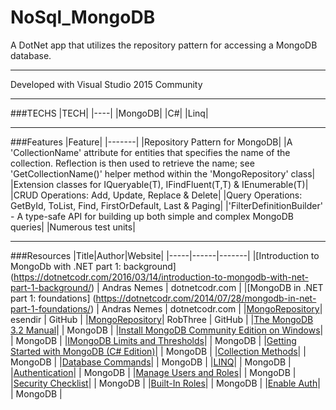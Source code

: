 # NoSql_MongoDB

A DotNet app that utilizes the repository pattern for accessing a MongoDB database.

---

Developed with Visual Studio 2015 Community

---

###TECHS
|TECH|
|----|
|MongoDB|
|C#|
|Linq|

---

###Features
|Feature|
|-------|
|Repository Pattern for MongoDB|
|A 'CollectionName' attribute for entities that specifies the name of the collection. Reflection is then used to retrieve the name; see 'GetCollectionName()' helper method within the 'MongoRepository' class|
|Extension classes for IQueryable(T), IFindFluent(T,T) & IEnumerable(T)|
|CRUD Operations: Add, Update, Replace & Delete|
|Query Operations: GetById, ToList, Find, FirstOrDefault, Last & Paging|
|'FilterDefinitionBuilder' - A type-safe API for building up both simple and complex MongoDB queries|
|Numerous test units|

---

###Resources
|Title|Author|Website|
|-----|------|-------|
|[Introduction to MongoDb with .NET part 1: background] (https://dotnetcodr.com/2016/03/14/introduction-to-mongodb-with-net-part-1-background/) | Andras Nemes | dotnetcodr.com |
|[MongoDB in .NET part 1: foundations] (https://dotnetcodr.com/2014/07/28/mongodb-in-net-part-1-foundations/) | Andras Nemes | dotnetcodr.com |
|[MongoRepository](https://github.com/esendir/MongoRepository)| esendir | GitHub |
|[MongoRepository](https://github.com/RobThree/MongoRepository)| RobThree | GitHub |
|[The MongoDB 3.2 Manual](https://docs.mongodb.com/manual/)| | MongoDB |
|[Install MongoDB Community Edition on Windows](https://docs.mongodb.com/manual/tutorial/install-mongodb-on-windows/)| | MongoDB |
|[IMongoDB Limits and Thresholds](https://docs.mongodb.com/manual/reference/limits/)| | MongoDB |
|[Getting Started with MongoDB (C# Edition)](https://docs.mongodb.com/getting-started/csharp/)| | MongoDB |
|[Collection Methods](https://docs.mongodb.com/manual/reference/method/js-collection/)| | MongoDB |
|[Database Commands](https://docs.mongodb.com/manual/reference/command/)| | MongoDB |
|[LINQ](http://mongodb.github.io/mongo-csharp-driver/2.2/reference/driver/crud/linq/)| | MongoDB |
|[Authentication](http://mongodb.github.io/mongo-csharp-driver/2.2/reference/driver/authentication/)| | MongoDB |
|[Manage Users and Roles](https://docs.mongodb.com/manual/tutorial/manage-users-and-roles/)| | MongoDB |
|[Security Checklist](https://docs.mongodb.com/manual/administration/security-checklist/)| | MongoDB |
|[Built-In Roles](https://docs.mongodb.com/manual/core/security-built-in-roles/)| | MongoDB |
|[Enable Auth](https://docs.mongodb.com/manual/tutorial/enable-authentication/)| | MongoDB |
